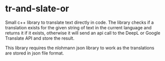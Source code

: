 # tr-and-slate-or
Small c++ library to translate text directly in code. The library checks if a translation exists for the given string of text in the current language and returns it if it exists, otherwise it will send an api call to the DeepL or Google Translate API and store the result.

This library requires the nlohmann json library to work as the translations are stored in json file format.
